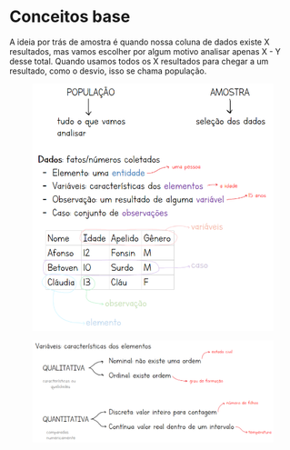 # Conceitos base

A ideia por trás de amostra é quando nossa coluna de dados existe X resultados, mas vamos escolher por algum motivo analisar apenas X - Y desse total. Quando usamos todos os X resultados para chegar a um resultado, como o desvio, isso se chama população.

<figure><img src="../../.gitbook/assets/estatistica inicial 1.png" alt=""><figcaption></figcaption></figure>

<figure><img src="../../.gitbook/assets/estatistica inicial 2.png" alt=""><figcaption></figcaption></figure>
